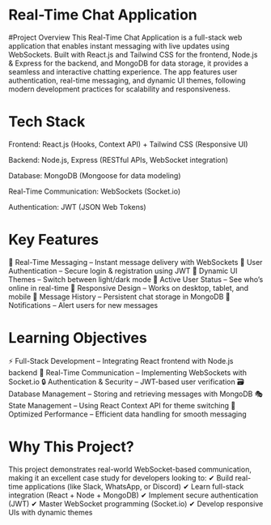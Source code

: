 # Real-Time Chat Application


#Project Overview
This Real-Time Chat Application is a full-stack web application that enables instant messaging with live updates using WebSockets. Built with React.js and Tailwind CSS for the frontend, Node.js & Express for the backend, and MongoDB for data storage, it provides a seamless and interactive chatting experience. The app features user authentication, real-time messaging, and dynamic UI themes, following modern development practices for scalability and responsiveness.

# Tech Stack
Frontend: React.js (Hooks, Context API) + Tailwind CSS (Responsive UI)

Backend: Node.js, Express (RESTful APIs, WebSocket integration)

Database: MongoDB (Mongoose for data modeling)

Real-Time Communication: WebSockets (Socket.io)

Authentication: JWT (JSON Web Tokens)

# Key Features
💬 Real-Time Messaging – Instant message delivery with WebSockets
🔐 User Authentication – Secure login & registration using JWT
🎨 Dynamic UI Themes – Switch between light/dark mode
👥 Active User Status – See who’s online in real-time
📱 Responsive Design – Works on desktop, tablet, and mobile
📂 Message History – Persistent chat storage in MongoDB
🔔 Notifications – Alert users for new messages

# Learning Objectives
⚡ Full-Stack Development – Integrating React frontend with Node.js backend
📡 Real-Time Communication – Implementing WebSockets with Socket.io
🔒 Authentication & Security – JWT-based user verification
🗃 Database Management – Storing and retrieving messages with MongoDB
🎭 State Management – Using React Context API for theme switching
🔄 Optimized Performance – Efficient data handling for smooth messaging

# Why This Project?
This project demonstrates real-world WebSocket-based communication, making it an excellent case study for developers looking to:
✔ Build real-time applications (like Slack, WhatsApp, or Discord)
✔ Learn full-stack integration (React + Node + MongoDB)
✔ Implement secure authentication (JWT)
✔ Master WebSocket programming (Socket.io)
✔ Develop responsive UIs with dynamic themes
